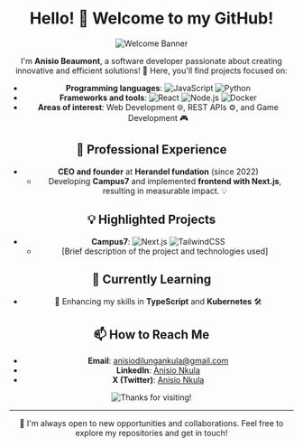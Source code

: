 <div align="center">
  
# Hello! 👋 Welcome to my GitHub!

![Welcome Banner](https://via.placeholder.com/800x200.png?text=Welcome+to+my+GitHub!) <!-- Replace with a link to your custom image -->

I'm **Anisio Beaumont**, a software developer passionate about creating innovative and efficient solutions! 🚀 Here, you'll find projects focused on:

- **Programming languages**: ![JavaScript](https://img.shields.io/badge/JavaScript-F7DF1E?style=flat&logo=javascript&logoColor=black) ![Python](https://img.shields.io/badge/Python-3776AB?style=flat&logo=python&logoColor=white)
- **Frameworks and tools**: ![React](https://img.shields.io/badge/React-61DAFB?style=flat&logo=react&logoColor=white) ![Node.js](https://img.shields.io/badge/Node.js-339933?style=flat&logo=node.js&logoColor=white) ![Docker](https://img.shields.io/badge/Docker-2496ED?style=flat&logo=docker&logoColor=white)
- **Areas of interest**: Web Development 🌐, REST APIs ⚙️, and Game Development 🎮

## 💼 Professional Experience

- **CEO and founder** at **Herandel fundation** (since 2022)
  - Developing **Campus7** and implemented **frontend with Next.js**, resulting in measurable impact. 💡

## 💡 Highlighted Projects

- **Campus7**: ![Next.js](https://img.shields.io/badge/Next.js-000000?style=flat&logo=next.js&logoColor=white) ![TailwindCSS](https://img.shields.io/badge/TailwindCSS-38B2AC?style=flat&logo=tailwind-css&logoColor=white)
  - [Brief description of the project and technologies used]
<!--
- **[Another Project]**: ![React](https://img.shields.io/badge/React-61DAFB?style=flat&logo=react&logoColor=white) ![Node.js](https://img.shields.io/badge/Node.js-339933?style=flat&logo=node.js&logoColor=white)
  - [Short description of the project]
-->
## 🌱 Currently Learning

- 📖 Enhancing my skills in **TypeScript** and **Kubernetes** 🛠️

## 📫 How to Reach Me

- **Email**: [anisiodilungankula@gmail.com](mailto:anisiodilungankula@gmail.com)
- **LinkedIn**: [Anisio Nkula](https://www.linkedin.com/in/anisionkula/)
- **X (Twitter)**: [Anisio Nkula](https://x.com/AnisioBeaumont)

![Thanks for visiting!](https://via.placeholder.com/800x100.png?text=Thanks+for+visiting+my+GitHub!) <!-- Replace with another custom image -->

---

💬 I'm always open to new opportunities and collaborations. Feel free to explore my repositories and get in touch!

</div>
